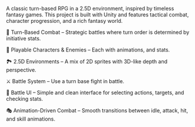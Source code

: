 A classic turn-based RPG in a 2.5D environment, inspired by timeless fantasy games. This project is built with Unity and features tactical combat, character progression, and a rich fantasy world.


🔁 Turn-Based Combat – Strategic battles where turn order is determined by initiative stats.

🧙 Playable Characters & Enemies – Each with animations, and stats.

🏞️ 2.5D Environments – A mix of 2D sprites with 3D-like depth and perspective.

⚔️ Battle System – Use a turn base fight in battle.

📜 Battle UI – Simple and clean interface for selecting actions, targets, and checking stats.

🎭 Animation-Driven Combat – Smooth transitions between idle, attack, hit, and skill animations.
